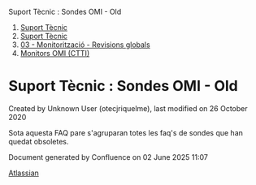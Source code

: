 Suport Tècnic : Sondes OMI - Old  

1.  [Suport Tècnic](index.md)
2.  [Suport Tècnic](13893782.md)
3.  [03 - Monitorització - Revisions globals](26313327.md)
4.  [Monitors OMI (CTTI)](26313608.md)

Suport Tècnic : Sondes OMI - Old
================================

Created by Unknown User (otecjriquelme), last modified on 26 October 2020

Sota aquesta FAQ pare s'agruparan totes les faq's de sondes que han quedat obsoletes.

Document generated by Confluence on 02 June 2025 11:07

[Atlassian](http://www.atlassian.com/)